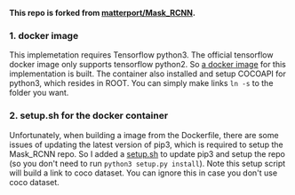 **This repo is forked from [matterport/Mask_RCNN](https://github.com/matterport/Mask_RCNN).**

### 1. docker image
This implemetation requires Tensorflow python3. The official tensorflow docker image only supports tensorflow python2. So [a docker image](https://github.com/ZhiangChen/docker/blob/master/tf3/Dockerfile) for this implementation is built. The container also installed and setup COCOAPI for python3, which resides in ROOT. You can simply make links `ln -s` to the folder you want. 

### 2. setup.sh for the docker container
Unfortunately, when building a image from the Dockerfile, there are some issues of updating the latest version of pip3, which is required to setup the Mask_RCNN repo. So I added a [setup.sh](https://github.com/ZhiangChen/Mask_RCNN/blob/master/setup.sh) to update pip3 and setup the repo (so you don't need to run `python3 setup.py install`). Note this setup script will build a link to coco dataset. You can ignore this in case you don't use coco dataset.
